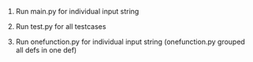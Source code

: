 1. Run main.py for individual input string

2. Run test.py for all testcases

3. Run onefunction.py for individual input string 
    (onefunction.py grouped all defs in one def)
